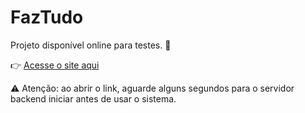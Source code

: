 # FazTudo

Projeto disponível online para testes. 🚀  

👉 [Acesse o site aqui](https://faztudo-zeta.vercel.app/)  

⚠️ Atenção: ao abrir o link, aguarde alguns segundos para o servidor backend iniciar antes de usar o sistema.
